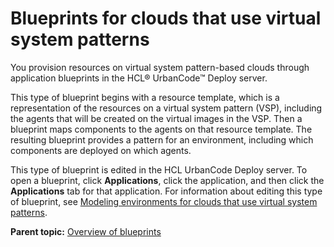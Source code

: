 # Blueprints for clouds that use virtual system patterns

You provision resources on virtual system pattern-based clouds through application blueprints in the HCL® UrbanCode™ Deploy server.

This type of blueprint begins with a resource template, which is a representation of the resources on a virtual system pattern \(VSP\), including the agents that will be created on the virtual images in the VSP. Then a blueprint maps components to the agents on that resource template. The resulting blueprint provides a pattern for an environment, including which components are deployed on which agents.

This type of blueprint is edited in the HCL UrbanCode Deploy server. To open a blueprint, click **Applications**, click the application, and then click the **Applications** tab for that application. For information about editing this type of blueprint, see [Modeling environments for clouds that use virtual system patterns](blueprint_edit_clouds_vsp.md).

**Parent topic:** [Overview of blueprints](../../com.ibm.edt.doc/topics/blueprint_cpt.md)

